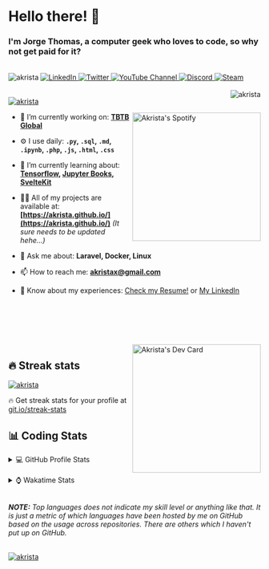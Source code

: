 # Hello there! 👋

### I'm Jorge Thomas, a computer geek who loves to code, so why not get paid for it?

</br>

<div align="left">
<img src="https://komarev.com/ghpvc/?username=akrista&label=Profile%20views&color=0e75b6&style=flat" alt="akrista" />
  <a href="https://www.linkedin.com/in/akrista/">
    <img
      src="https://img.shields.io/static/v1?logo=linkedin&style=flat&color=0072b1&label=LinkedIn&message=%E2%9B%B3"
      alt="LinkedIn"
    />
  </a>
  <a href="https://twitter.com/akristax">
    <img
      src="https://img.shields.io/twitter/follow/akristax?label=Twitter&logo=twitter&style=flat&color=0072b1&logoColor=ffffff"
      alt="Twitter"
    />
  </a>
    <a href="https://twitter.com/akristax">
<img alt="YouTube Channel" src="https://img.shields.io/youtube/channel/subscribers/UCXJa_ZGSEtalwFNbsupmjtg?style=flat&color=0072b1&logoColor=ffffff&logo=youtube&label=Youtube">
  </a>
      <a href="https://discordapp.com/users/Akrista#1410">
<img alt="Discord" src="https://img.shields.io/discord/354241190947717120?style=flat&color=0072b1&logoColor=ffffff&logo=discord&label=Discord">
  </a>
    <a href="https://steamcommunity.com/id/akrista/">
    <img
      src="https://img.shields.io/static/v1?logo=steam&style=flat&color=0072b1&label=Steam&message=%CE%BB"
      alt="Steam"
    />
  </a>
  </br>
  </br>
  <a href="https://discordapp.com/users/Akrista#1410">
  <img align="right" src="https://lanyard.cnrad.dev/api/130525871277735937" alt="akrista" />
  </a>

  <p align="left">
  <a href="https://github.com/ryo-ma/github-profile-trophy">
  <img src="https://github-profile-trophy.vercel.app/?username=akrista&theme=gruvbox&no-bg=true&row=2&column=3&no-frame=true" alt="akrista" />
  </a>
  </p>

  <a href="https://spotify-github-profile.vercel.app/api/view?uid=21ca7hmfvx4lpeb37y7fs2vpq&redirect=true" target="_blank">
<img
      width="256"
      align="right"
      src="https://spotify-github-profile.vercel.app/api/view?uid=21ca7hmfvx4lpeb37y7fs2vpq&cover_image=true&theme=default&show_offline=false&bar_color=53b14f&bar_color_cover=false"
      alt="Akrista's Spotify"
    />
</a>

- 🔭 I’m currently working on: **[TBTB Global](https://tbtb.global/)**

- ⚙️ I use daily: **`.py`, `.sql`, `.md`, `.ipynb`, `.php`, `.js`, `.html`, `.css`**

- 🌱 I’m currently learning about: **[Tensorflow](https://www.tensorflow.org/), [Jupyter Books](https://jupyterbook.org/en/stable/intro.html), [SvelteKit](https://kit.svelte.dev/)**

- 👨‍💻 All of my projects are available at: **[https://akrista.github.io/](https://akrista.github.io/)** _(It sure needs to be updated hehe...)_

- 💬 Ask me about: **Laravel, Docker, Linux**

- 📫 How to reach me: **akristax@gmail.com**

- 📄 Know about my experiences: [Check my Resume!](https://drive.google.com/file/d/1HGJWLsQuW9MU1iBDew3fPABiCMs2JHMj/view?usp=sharing) or [My LinkedIn](https://linkedin.com/in/akrista/)

</br>
</br>
</br>
</br>
</br>

  <a href="https://app.daily.dev/akrista" target="_blank">
    <img
      width="256"
      align="right"
      src="https://api.daily.dev/devcards/2287075d79584a318146e601cf17d7b9.png?r=4rw"
      alt="Akrista's Dev Card"
    />
  </a>

## 🔥 Streak stats

<a href="https://github.com/DenverCoder1/github-readme-streak-stats">
<img src="https://github-readme-streak-stats.herokuapp.com/?user=akrista&theme=gruvbox" alt="akrista" />
</a>

<p>🔥 Get streak stats for your profile at <a href="https://git.io/streak-stats">git.io/streak-stats</a></p>

## 📊 Coding Stats

<details>
<summary>💻 GitHub Profile Stats</summary>

</br>

<a href="https://github.com/anuraghazra/github-readme-stats">
<img src="https://github-readme-stats.vercel.app/api?username=akrista&show_icons=true&locale=en&theme=gruvbox" alt="Akrista's Github Stats" />
</a>

<a href="https://github.com/anuraghazra/github-readme-stats">
<img src="https://github-readme-stats.vercel.app/api/top-langs?username=akrista&show_icons=true&locale=en&layout=demo&theme=gruvbox" alt="Most Used Languages" />
</a>

</details>

</br>

<details>
<summary>⌚ Wakatime Stats</summary>

</br>

<a href="https://github.com/anuraghazra/github-readme-stats">
<img src="https://github-readme-stats.vercel.app/api/wakatime?username=akrista&show_icons=true&locale=en&layout=compact&theme=gruvbox" alt="akrista" />
</a>

</br>

<!--START_SECTION:waka-->
![Code Time](http://img.shields.io/badge/Code%20Time-468%20hrs%2054%20mins-blue)

![Lines of code](https://img.shields.io/badge/From%20Hello%20World%20I%27ve%20Written-2%20Million%20lines%20of%20code-blue)

**🐱 My GitHub Data** 

> 🏆 597 Contributions in the Year 2022
 > 
> 📦 192.2 kB Used in GitHub's Storage 
 > 
> 💼 Opted to Hire
 > 
> 📜 26 Public Repositories 
 > 
> 🔑 21 Private Repositories  
 > 
**I'm an Early 🐤** 

```text
🌞 Morning    130 commits    █████░░░░░░░░░░░░░░░░░░░░   22.03% 
🌆 Daytime    269 commits    ███████████░░░░░░░░░░░░░░   45.59% 
🌃 Evening    181 commits    ███████░░░░░░░░░░░░░░░░░░   30.68% 
🌙 Night      10 commits     ░░░░░░░░░░░░░░░░░░░░░░░░░   1.69%

```
📅 **I'm Most Productive on Tuesday** 

```text
Monday       102 commits    ████░░░░░░░░░░░░░░░░░░░░░   17.29% 
Tuesday      103 commits    ████░░░░░░░░░░░░░░░░░░░░░   17.46% 
Wednesday    86 commits     ███░░░░░░░░░░░░░░░░░░░░░░   14.58% 
Thursday     86 commits     ███░░░░░░░░░░░░░░░░░░░░░░   14.58% 
Friday       71 commits     ███░░░░░░░░░░░░░░░░░░░░░░   12.03% 
Saturday     65 commits     ██░░░░░░░░░░░░░░░░░░░░░░░   11.02% 
Sunday       77 commits     ███░░░░░░░░░░░░░░░░░░░░░░   13.05%

```


📊 **This Week I Spent My Time On** 

```text
⌚︎ Time Zone: America/Caracas

💬 Programming Languages: 
Other                    4 hrs 57 mins       ██████░░░░░░░░░░░░░░░░░░░   25.05% 
PHP                      4 hrs 8 mins        █████░░░░░░░░░░░░░░░░░░░░   20.92% 
SQL                      2 hrs 23 mins       ███░░░░░░░░░░░░░░░░░░░░░░   12.12% 
Blade Template           1 hr 48 mins        ██░░░░░░░░░░░░░░░░░░░░░░░   9.19% 
JSON                     1 hr 13 mins        █░░░░░░░░░░░░░░░░░░░░░░░░   6.19%

🔥 Editors: 
VS Code                  15 hrs 31 mins      ███████████████████░░░░░░   78.52% 
Excel                    1 hr 37 mins        ██░░░░░░░░░░░░░░░░░░░░░░░   8.21% 
Neovim                   1 hr 16 mins        █░░░░░░░░░░░░░░░░░░░░░░░░   6.46% 
Visual Studio            1 hr 6 mins         █░░░░░░░░░░░░░░░░░░░░░░░░   5.65% 
Word                     13 mins             ░░░░░░░░░░░░░░░░░░░░░░░░░   1.16%

💻 Operating System: 
Linux                    11 hrs 33 mins      ██████████████░░░░░░░░░░░   58.46% 
Windows                  8 hrs 12 mins       ██████████░░░░░░░░░░░░░░░   41.54%

```

**I Mostly Code in JavaScript** 

```text
JavaScript               13 repos            █████████░░░░░░░░░░░░░░░░   38.24% 
Shell                    3 repos             ██░░░░░░░░░░░░░░░░░░░░░░░   8.82% 
HTML                     3 repos             ██░░░░░░░░░░░░░░░░░░░░░░░   8.82% 
CSS                      3 repos             ██░░░░░░░░░░░░░░░░░░░░░░░   8.82% 
Blade                    3 repos             ██░░░░░░░░░░░░░░░░░░░░░░░   8.82%

```



 Last Updated on 23/11/2022 00:25:12 UTC
<!--END_SECTION:waka-->

**These Readme stats are generated using github action [awesome-readme-stats](https://github.com/anmol098/waka-readme-stats)**

</details>

</br>

_**NOTE:** Top languages does not indicate my skill level or anything like that. It is just a metric of which languages have been hosted by me on GitHub based on the usage across repositories. There are others which I haven't put up on GitHub._

</br>

<a href="https://github.com/ashutosh00710/github-readme-activity-graph">
<img src="https://activity-graph.herokuapp.com/graph?username=Akrista&theme=gruvbox" alt="akrista" />
</a>

